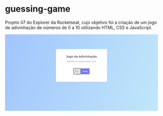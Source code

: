 # guessing-game

Projeto 07 do Explorer da Rocketseat, cujo objetivo foi a criação de um jogo de adivinhação de números de 0 a 10 utilizando HTML, CSS e JavaScript.

![Projeto "Guessing Game"](https://github.com/madalena-rocha/guessing-game/blob/main/assets/guessing-game.png)
